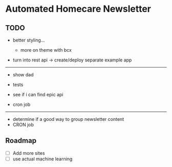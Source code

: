 # Automated Homecare Newsletter

## TODO

- better styling...
  - more on theme with bcx

- turn into rest api
 -> create/deploy separate example app

---

- show dad

- tests

- see if i can find epic api
- cron job

---

- determine if a good way to group newsletter content  
- CRON job

## Roadmap

- [ ] Add more sites
- [ ] use actual machine learning
